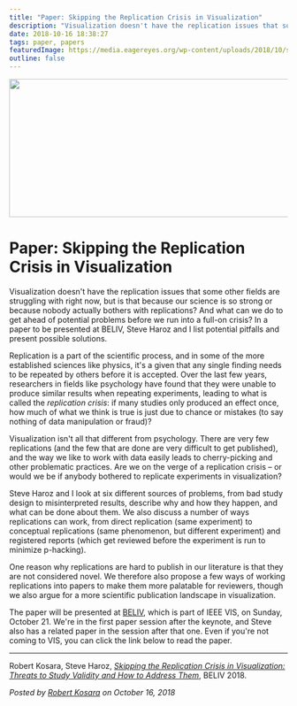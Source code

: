 ```yaml
---
title: "Paper: Skipping the Replication Crisis in Visualization"
description: "Visualization doesn't have the replication issues that some other fields are struggling with right now, but is that because our science is so strong or because nobody actually bothers with replications? And what can we do to get ahead of potential problems before we run into a full-on crisis? In a paper to be presented at BELIV, Steve Haroz and I list potential pitfalls and present possible solutions."
date: 2018-10-16 18:38:27
tags: paper, papers
featuredImage: https://media.eagereyes.org/wp-content/uploads/2018/10/skipping-replication-crisis.jpg
outline: false
---
```


<p align="center"><img src="https://media.eagereyes.org/wp-content/uploads/2018/10/skipping-replication-crisis.jpg" width="772" height="250" /></p>

# Paper: Skipping the Replication Crisis in Visualization

Visualization doesn't have the replication issues that some other fields are struggling with right now, but is that because our science is so strong or because nobody actually bothers with replications? And what can we do to get ahead of potential problems before we run into a full-on crisis? In a paper to be presented at BELIV, Steve Haroz and I list potential pitfalls and present possible solutions.

Replication is a part of the scientific process, and in some of the more established sciences like physics, it's a given that any single finding needs to be repeated by others before it is accepted. Over the last few years, researchers in fields like psychology have found that they were unable to produce similar results when repeating experiments, leading to what is called the <em>replication crisis</em>: if many studies only produced an effect once, how much of what we think is true is just due to chance or mistakes (to say nothing of data manipulation or fraud)?

Visualization isn't all that different from psychology. There are very few replications (and the few that are done are very difficult to get published), and the way we like to work with data easily leads to cherry-picking and other problematic practices. Are we on the verge of a replication crisis – or would we be if anybody bothered to replicate experiments in visualization?

Steve Haroz and I look at six different sources of problems, from bad study design to misinterpreted results, describe why and how they happen, and what can be done about them. We also discuss a number of ways replications can work, from direct replication (same experiment) to conceptual replications (same phenomenon, but different experiment) and registered reports (which get reviewed before the experiment is run to minimize p-hacking).

One reason why replications are hard to publish in our literature is that they are not considered novel. We therefore also propose a few ways of working replications into papers to make them more palatable for reviewers, though we also argue for a more scientific publication landscape in visualization.

The paper will be presented at <a href="https://beliv-workshop.github.io">BELIV</a>, which is part of IEEE VIS, on Sunday, October 21. We're in the first paper session after the keynote, and Steve also has a related paper in the session after that one. Even if you're not coming to VIS, you can click the link below to read the paper.

<hr class="wp-block-separator is-style-wide"/>

Robert Kosara, Steve Haroz, <a href="/publications/Kosara-BELIV-2018"><em>Skipping the Replication Crisis in Visualization: Threats to Study Validity and How to Address Them</em></a>, BELIV 2018.


_Posted by <a href="/about">Robert Kosara</a> on October 16, 2018_


